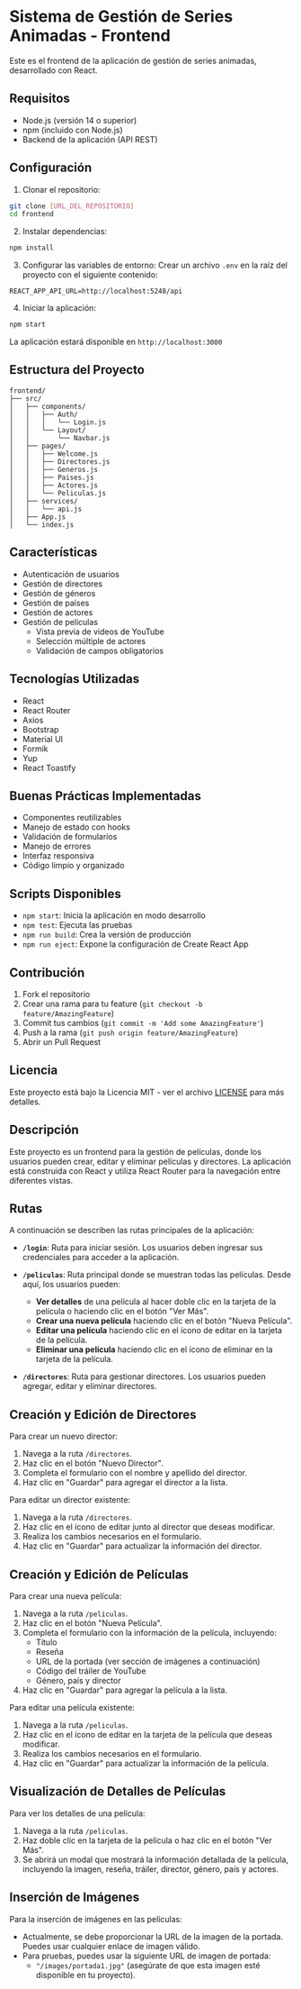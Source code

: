 # Sistema de Gestión de Series Animadas - Frontend

Este es el frontend de la aplicación de gestión de series animadas, desarrollado con React.

## Requisitos

- Node.js (versión 14 o superior)
- npm (incluido con Node.js)
- Backend de la aplicación (API REST)

## Configuración

1. Clonar el repositorio:
```bash
git clone [URL_DEL_REPOSITORIO]
cd frontend
```

2. Instalar dependencias:
```bash
npm install
```

3. Configurar las variables de entorno:
Crear un archivo `.env` en la raíz del proyecto con el siguiente contenido:
```
REACT_APP_API_URL=http://localhost:5248/api
```

4. Iniciar la aplicación:
```bash
npm start
```

La aplicación estará disponible en `http://localhost:3000`

## Estructura del Proyecto

```
frontend/
├── src/
│   ├── components/
│   │   ├── Auth/
│   │   │   └── Login.js
│   │   └── Layout/
│   │       └── Navbar.js
│   ├── pages/
│   │   ├── Welcome.js
│   │   ├── Directores.js
│   │   ├── Generos.js
│   │   ├── Paises.js
│   │   ├── Actores.js
│   │   └── Peliculas.js
│   ├── services/
│   │   └── api.js
│   ├── App.js
│   └── index.js
```

## Características

- Autenticación de usuarios
- Gestión de directores
- Gestión de géneros
- Gestión de países
- Gestión de actores
- Gestión de películas
  - Vista previa de videos de YouTube
  - Selección múltiple de actores
  - Validación de campos obligatorios

## Tecnologías Utilizadas

- React
- React Router
- Axios
- Bootstrap
- Material UI
- Formik
- Yup
- React Toastify

## Buenas Prácticas Implementadas

- Componentes reutilizables
- Manejo de estado con hooks
- Validación de formularios
- Manejo de errores
- Interfaz responsiva
- Código limpio y organizado

## Scripts Disponibles

- `npm start`: Inicia la aplicación en modo desarrollo
- `npm test`: Ejecuta las pruebas
- `npm run build`: Crea la versión de producción
- `npm run eject`: Expone la configuración de Create React App

## Contribución

1. Fork el repositorio
2. Crear una rama para tu feature (`git checkout -b feature/AmazingFeature`)
3. Commit tus cambios (`git commit -m 'Add some AmazingFeature'`)
4. Push a la rama (`git push origin feature/AmazingFeature`)
5. Abrir un Pull Request

## Licencia

Este proyecto está bajo la Licencia MIT - ver el archivo [LICENSE](LICENSE) para más detalles.

## Descripción

Este proyecto es un frontend para la gestión de películas, donde los usuarios pueden crear, editar y eliminar películas y directores. La aplicación está construida con React y utiliza React Router para la navegación entre diferentes vistas.

## Rutas

A continuación se describen las rutas principales de la aplicación:

- **`/login`**: Ruta para iniciar sesión. Los usuarios deben ingresar sus credenciales para acceder a la aplicación.
  
- **`/peliculas`**: Ruta principal donde se muestran todas las películas. Desde aquí, los usuarios pueden:
  - **Ver detalles** de una película al hacer doble clic en la tarjeta de la película o haciendo clic en el botón "Ver Más".
  - **Crear una nueva película** haciendo clic en el botón "Nueva Película".
  - **Editar una película** haciendo clic en el ícono de editar en la tarjeta de la película.
  - **Eliminar una película** haciendo clic en el ícono de eliminar en la tarjeta de la película.

- **`/directores`**: Ruta para gestionar directores. Los usuarios pueden agregar, editar y eliminar directores.

## Creación y Edición de Directores

Para crear un nuevo director:

1. Navega a la ruta `/directores`.
2. Haz clic en el botón "Nuevo Director".
3. Completa el formulario con el nombre y apellido del director.
4. Haz clic en "Guardar" para agregar el director a la lista.

Para editar un director existente:

1. Navega a la ruta `/directores`.
2. Haz clic en el ícono de editar junto al director que deseas modificar.
3. Realiza los cambios necesarios en el formulario.
4. Haz clic en "Guardar" para actualizar la información del director.

## Creación y Edición de Películas

Para crear una nueva película:

1. Navega a la ruta `/peliculas`.
2. Haz clic en el botón "Nueva Película".
3. Completa el formulario con la información de la película, incluyendo:
   - Título
   - Reseña
   - URL de la portada (ver sección de imágenes a continuación)
   - Código del tráiler de YouTube
   - Género, país y director
4. Haz clic en "Guardar" para agregar la película a la lista.

Para editar una película existente:

1. Navega a la ruta `/peliculas`.
2. Haz clic en el ícono de editar en la tarjeta de la película que deseas modificar.
3. Realiza los cambios necesarios en el formulario.
4. Haz clic en "Guardar" para actualizar la información de la película.

## Visualización de Detalles de Películas

Para ver los detalles de una película:

1. Navega a la ruta `/peliculas`.
2. Haz doble clic en la tarjeta de la película o haz clic en el botón "Ver Más".
3. Se abrirá un modal que mostrará la información detallada de la película, incluyendo la imagen, reseña, tráiler, director, género, país y actores.

## Inserción de Imágenes

Para la inserción de imágenes en las películas:

- Actualmente, se debe proporcionar la URL de la imagen de la portada. Puedes usar cualquier enlace de imagen válido.
- Para pruebas, puedes usar la siguiente URL de imagen de portada: 
  - `"/images/portada1.jpg"` (asegúrate de que esta imagen esté disponible en tu proyecto).
